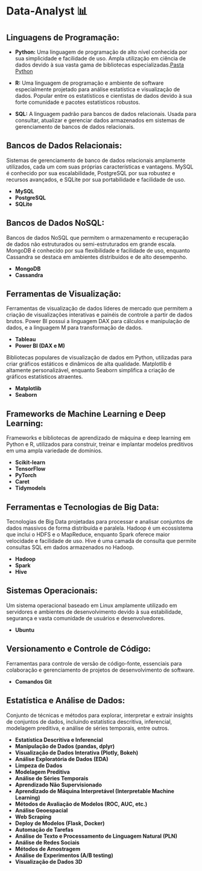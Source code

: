 # Data-Analyst 📊

## Linguagens de Programação:
- **Python:** Uma linguagem de programação de alto nível conhecida por sua simplicidade e facilidade de uso. Ampla utilização em ciência de dados devido à sua vasta gama de bibliotecas especializadas.[Pasta Python](/Python)  

- **R:** Uma linguagem de programação e ambiente de software especialmente projetado para análise estatística e visualização de dados. Popular entre os estatísticos e cientistas de dados devido à sua forte comunidade e pacotes estatísticos robustos.
- **SQL:** A linguagem padrão para bancos de dados relacionais. Usada para consultar, atualizar e gerenciar dados armazenados em sistemas de gerenciamento de bancos de dados relacionais.

## Bancos de Dados Relacionais:

Sistemas de gerenciamento de banco de dados relacionais amplamente utilizados, cada um com suas próprias características e vantagens. MySQL é conhecido por sua escalabilidade, PostgreSQL por sua robustez e recursos avançados, e SQLite por sua portabilidade e facilidade de uso.

- **MySQL**
- **PostgreSQL**
- **SQLite**

## Bancos de Dados NoSQL:

Bancos de dados NoSQL que permitem o armazenamento e recuperação de dados não estruturados ou semi-estruturados em grande escala. MongoDB é conhecido por sua flexibilidade e facilidade de uso, enquanto Cassandra se destaca em ambientes distribuídos e de alto desempenho.

- **MongoDB**
- **Cassandra**

## Ferramentas de Visualização:

 Ferramentas de visualização de dados líderes de mercado que permitem a criação de visualizações interativas e painéis de controle a partir de dados brutos. Power BI possui a linguagem DAX para cálculos e manipulação de dados, e a linguagem M para transformação de dados.

- **Tableau**
- **Power BI (DAX e M)**

 Bibliotecas populares de visualização de dados em Python, utilizadas para criar gráficos estáticos e dinâmicos de alta qualidade. Matplotlib é altamente personalizável, enquanto Seaborn simplifica a criação de gráficos estatísticos atraentes.

- **Matplotlib**
- **Seaborn**

## Frameworks de Machine Learning e Deep Learning:

Frameworks e bibliotecas de aprendizado de máquina e deep learning em Python e R, utilizados para construir, treinar e implantar modelos preditivos em uma ampla variedade de domínios.

- **Scikit-learn**
- **TensorFlow**
- **PyTorch**
- **Caret**
- **Tidymodels**

## Ferramentas e Tecnologias de Big Data:

Tecnologias de Big Data projetadas para processar e analisar conjuntos de dados massivos de forma distribuída e paralela. Hadoop é um ecossistema que inclui o HDFS e o MapReduce, enquanto Spark oferece maior velocidade e facilidade de uso. Hive é uma camada de consulta que permite consultas SQL em dados armazenados no Hadoop.

- **Hadoop**
- **Spark**
- **Hive**

## Sistemas Operacionais:

Um sistema operacional baseado em Linux amplamente utilizado em servidores e ambientes de desenvolvimento devido à sua estabilidade, segurança e vasta comunidade de usuários e desenvolvedores.

- **Ubuntu**

## Versionamento e Controle de Código:

Ferramentas para controle de versão de código-fonte, essenciais para colaboração e gerenciamento de projetos de desenvolvimento de software.

- **Comandos Git**

## Estatística e Análise de Dados:

 Conjunto de técnicas e métodos para explorar, interpretar e extrair insights de conjuntos de dados, incluindo estatística descritiva, inferencial, modelagem preditiva, e análise de séries temporais, entre outros.

- **Estatística Descritiva e Inferencial**
- **Manipulação de Dados (pandas, dplyr)**
- **Visualização de Dados Interativa (Plotly, Bokeh)**
- **Análise Exploratória de Dados (EDA)**
- **Limpeza de Dados**
- **Modelagem Preditiva**
- **Análise de Séries Temporais**
- **Aprendizado Não Supervisionado**
- **Aprendizado de Máquina Interpretável (Interpretable Machine Learning)**
- **Métodos de Avaliação de Modelos (ROC, AUC, etc.)**
- **Análise Geoespacial**
- **Web Scraping**
- **Deploy de Modelos (Flask, Docker)**
- **Automação de Tarefas**
- **Análise de Texto e Processamento de Linguagem Natural (PLN)**
- **Análise de Redes Sociais**
- **Métodos de Amostragem**
- **Análise de Experimentos (A/B testing)**
- **Visualização de Dados 3D**